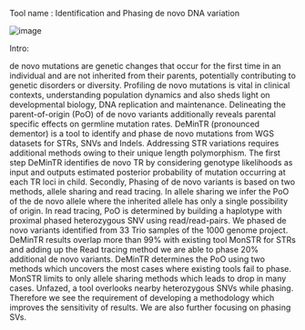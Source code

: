 Tool name : Identification and Phasing de novo DNA variation

![image](https://github.com/user-attachments/assets/f165de0f-93d5-498c-b98c-686bb7d79c81)



Intro:

de novo mutations are genetic changes that occur for the first time in an individual and are not
inherited from their parents, potentially contributing to genetic disorders or diversity. Profiling de
novo mutations is vital in clinical contexts, understanding population dynamics and also sheds
light on developmental biology, DNA replication and maintenance. Delineating the
parent-of-origin (PoO) of de novo variants additionally reveals parental specific effects on
germline mutation rates. DeMinTR (pronounced dementor) is a tool to identify and phase de
novo mutations from WGS datasets for STRs, SNVs and Indels. Addressing STR variations
requires additional methods owing to their unique length polymorphism. The first step DeMinTR
identifies de novo TR by considering genotype likelihoods as input and outputs estimated
posterior probability of mutation occurring at each TR loci in child. Secondly, Phasing of de
novo variants is based on two methods, allele sharing and read tracing. In allele sharing we
infer the PoO of the de novo allele where the inherited allele has only a single possibility of
origin. In read tracing, PoO is determined by building a haplotype with proximal phased
heterozygous SNV using read/read-pairs. We phased de novo variants identified from 33 Trio
samples of the 1000 genome project. DeMinTR results overlap more than 99% with existing tool
MonSTR for STRs and adding up the Read tracing method we are able to phase 20% additional
de novo variants. DeMinTR determines the PoO using two methods which uncovers the most
cases where existing tools fail to phase. MonSTR limits to only allele sharing methods which
leads to drop in many cases. Unfazed, a tool overlooks nearby heterozygous SNVs while
phasing. Therefore we see the requirement of developing a methodology which improves the
sensitivity of results. We are also further focusing on phasing SVs.
